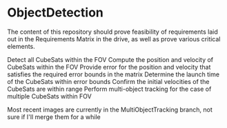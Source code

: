 # ObjectDetection
The content of this repository should prove feasibility of requirements laid out in the Requirements Matrix in the drive, as well as prove various critical elements.

Detect all CubeSats within the FOV
Compute the position and velocity of CubeSats within the FOV
Provide error for the position and velocity that satisfies the required error bounds in the matrix
Determine the launch time of the CubeSats within error bounds
Confirm the initial velocities of the CubeSats are within range
Perform multi-object tracking for the case of multiple CubeSats within FOV


Most recent images are currently in the MultiObjectTracking branch, not sure if I'll merge them for a while
